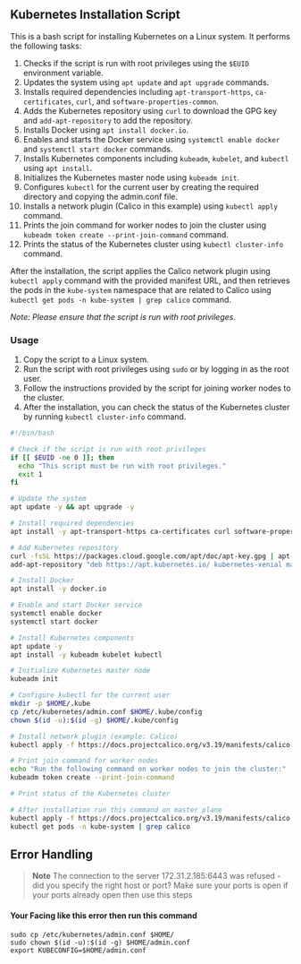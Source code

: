 ## Kubernetes Installation Script

This is a bash script for installing Kubernetes on a Linux system. It performs the following tasks:

1. Checks if the script is run with root privileges using the `$EUID` environment variable.
2. Updates the system using `apt update` and `apt upgrade` commands.
3. Installs required dependencies including `apt-transport-https`, `ca-certificates`, `curl`, and `software-properties-common`.
4. Adds the Kubernetes repository using `curl` to download the GPG key and `add-apt-repository` to add the repository.
5. Installs Docker using `apt install docker.io`.
6. Enables and starts the Docker service using `systemctl enable docker` and `systemctl start docker` commands.
7. Installs Kubernetes components including `kubeadm`, `kubelet`, and `kubectl` using `apt install`.
8. Initializes the Kubernetes master node using `kubeadm init`.
9. Configures `kubectl` for the current user by creating the required directory and copying the admin.conf file.
10. Installs a network plugin (Calico in this example) using `kubectl apply` command.
11. Prints the join command for worker nodes to join the cluster using `kubeadm token create --print-join-command` command.
12. Prints the status of the Kubernetes cluster using `kubectl cluster-info` command.

After the installation, the script applies the Calico network plugin using `kubectl apply` command with the provided manifest URL, and then retrieves the pods in the `kube-system` namespace that are related to Calico using `kubectl get pods -n kube-system | grep calico` command.

*Note: Please ensure that the script is run with root privileges.*

### Usage
1. Copy the script to a Linux system.
2. Run the script with root privileges using `sudo` or by logging in as the root user.
3. Follow the instructions provided by the script for joining worker nodes to the cluster.
4. After the installation, you can check the status of the Kubernetes cluster by running `kubectl cluster-info` command.

```bash
#!/bin/bash

# Check if the script is run with root privileges
if [[ $EUID -ne 0 ]]; then
  echo "This script must be run with root privileges."
  exit 1
fi

# Update the system
apt update -y && apt upgrade -y

# Install required dependencies
apt install -y apt-transport-https ca-certificates curl software-properties-common

# Add Kubernetes repository
curl -fsSL https://packages.cloud.google.com/apt/doc/apt-key.gpg | apt-key add -
add-apt-repository "deb https://apt.kubernetes.io/ kubernetes-xenial main"

# Install Docker
apt install -y docker.io

# Enable and start Docker service
systemctl enable docker
systemctl start docker

# Install Kubernetes components
apt update -y
apt install -y kubeadm kubelet kubectl

# Initialize Kubernetes master node
kubeadm init

# Configure kubectl for the current user
mkdir -p $HOME/.kube
cp /etc/kubernetes/admin.conf $HOME/.kube/config
chown $(id -u):$(id -g) $HOME/.kube/config

# Install network plugin (example: Calico)
kubectl apply -f https://docs.projectcalico.org/v3.19/manifests/calico.yaml

# Print join command for worker nodes
echo "Run the following command on worker nodes to join the cluster:"
kubeadm token create --print-join-command

# Print status of the Kubernetes cluster

# After installation run this command on master plane
kubectl apply -f https://docs.projectcalico.org/v3.19/manifests/calico.yaml
kubectl get pods -n kube-system | grep calico
```
## Error Handling
> **Note**
> The connection to the server 172.31.2.185:6443 was refused - did you specify the right host or port?
> Make sure your ports is open if your ports already open then use this steps

#### Your Facing like this error then run this command 
```
sudo cp /etc/kubernetes/admin.conf $HOME/
sudo chown $(id -u):$(id -g) $HOME/admin.conf
export KUBECONFIG=$HOME/admin.conf
```

